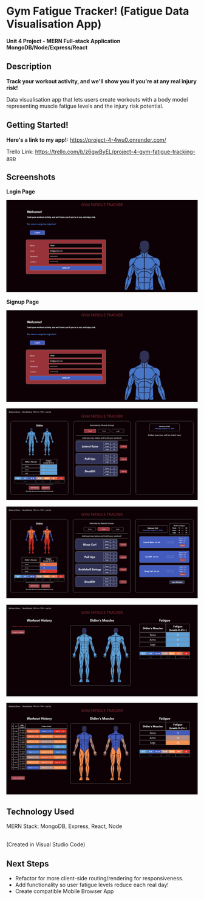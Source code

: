 # Gym Fatigue Tracker! (Fatigue Data Visualisation App)

**Unit 4 Project - MERN Full-stack Application MongoDB/Node/Express/React**

## Description

**Track your workout activity, and we'll show you if you're at any real injury risk!**

Data visualisation app that lets users create workouts with a body model representing muscle fatigue levels and the injury risk potential.

## Getting Started!

**Here's a link to my app!:** https://project-4-4wu0.onrender.com/

Trello Link: https://trello.com/b/z6gwByEL/project-4-gym-fatigue-tracking-app

## Screenshots

**Login Page**

![Login](docs/AuthPageLogin.png)

**Signup Page**

![Signup](docs/AuthPageLogin.png)

![New Workout Page (New)](docs/NewWorkoutPageNew.png)

![New Workout Page (Demo)](docs/NewWorkoutPageWorkout.png)

![Workout History Page (New)](docs/WorkoutHistoryPageNew.png)

![Workout History Page (Demo)](docs/WorkoutHistoryPageWorkouts.png)

## Technology Used

MERN Stack:
MongoDB, Express, React, Node

<BR> (Created in Visual Studio Code)

## Next Steps

- Refactor for more client-side routing/rendering for responsiveness.
- Add functionality so user fatigue levels reduce each real day!
- Create compatible Mobile Browser App
